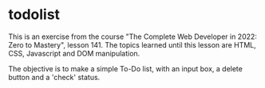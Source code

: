 # todolist

This is an exercise from the course "The Complete Web Developer in 2022: Zero to Mastery", lesson 141.
The topics learned until this lesson are HTML, CSS, Javascript and DOM manipulation.

The objective is to make a simple To-Do list, with an input box, a delete button and a 'check' status.
